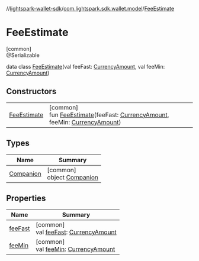 //[lightspark-wallet-sdk](../../../index.md)/[com.lightspark.sdk.wallet.model](../index.md)/[FeeEstimate](index.md)

# FeeEstimate

[common]\
@Serializable

data class [FeeEstimate](index.md)(val feeFast: [CurrencyAmount](../-currency-amount/index.md), val feeMin: [CurrencyAmount](../-currency-amount/index.md))

## Constructors

| | |
|---|---|
| [FeeEstimate](-fee-estimate.md) | [common]<br>fun [FeeEstimate](-fee-estimate.md)(feeFast: [CurrencyAmount](../-currency-amount/index.md), feeMin: [CurrencyAmount](../-currency-amount/index.md)) |

## Types

| Name | Summary |
|---|---|
| [Companion](-companion/index.md) | [common]<br>object [Companion](-companion/index.md) |

## Properties

| Name | Summary |
|---|---|
| [feeFast](fee-fast.md) | [common]<br>val [feeFast](fee-fast.md): [CurrencyAmount](../-currency-amount/index.md) |
| [feeMin](fee-min.md) | [common]<br>val [feeMin](fee-min.md): [CurrencyAmount](../-currency-amount/index.md) |
